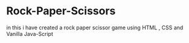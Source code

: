 # Rock-Paper-Scissors
in this i have created a rock paper scissor game using HTML , CSS and Vanilla Java-Script

